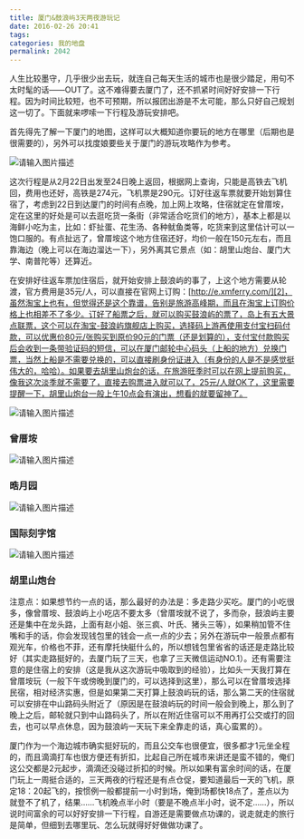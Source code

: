 ```yaml
---
title: 厦门&鼓浪屿3天两夜游玩记
date: 2016-02-26 20:41
tags: 
categories: 我的地盘
permalink: 2042
---
```


人生比较墨守，几乎很少出去玩，就连自己每天生活的城市也是很少踏足，用句不太时髦的话——OUT了。这不难得要去厦门了，还不抓紧时间好好安排一下行程。因为时间比较短，也不可预期，所以报团出游是不太可能，那么只好自己规划这一切了。下面就来啰嗦一下行程及游玩安排吧。

首先得先了解一下厦门的地图，这样可以大概知道你要玩的地方在哪里（后期也是很需要的），另外可以找度娘要些关于厦门的游玩攻略作为参考。


<!--more-->


![请输入图片描述][1] 

这次行程是从2月22日出发至24日晚上返回，根据网上查询，只能是高铁去飞机回，费用也还好，高铁是274元，飞机票是290元。订好往返车票就要开始划算住宿了，考虑到22日到达厦门的时间有点晚，加上网上攻略，住宿就定在曾厝垵，定在这里的好处是可以去逛吃货一条街（非常适合吃货们的地方），基本上都是以海鲜小吃为主，比如：虾扯蛋、花生汤、各种鱿鱼类等，吃货来到这里估计可以一饱口服的。有点扯远了，曾厝垵这个地方住宿还好，均价一般在150元左右，而且靠海边（晚上可以在海边溜达一下），另外离其它景点（如：胡里山炮台、厦门大学、南普陀等）还算近。

在安排好往返车票加住宿后，就开始安排上鼓浪屿的事了，上这个地方需要从轮渡，官方费用是35元/人，可以直接在官网上订购：[http://e.xmferry.com/][2]，虽然淘宝上也有，但觉得还是这个靠谱，告别是旅游高峰期，而且在淘宝上订购价格上也相差不了多少。订好了船票之后，就可以购买鼓浪屿的票了，岛上有五大景点联票，这个可以在淘宝-鼓浪屿旗舰店上购买，选择码上游再使用支付宝扫码付款，可以优惠价80元/张购买到原价90元的门票（还是划算的），支付宝付款购买后会收到一条带验证码的短信，可以在厦门邮轮中心码头（上船的地方）兑换门票，当然上船是不需要兑换的，可以直接刷身份证进入（有身份的人是不是感觉挺伟大的，哈哈）。如果要去胡里山炮台的话，在旅游旺季时可以在网上提前购买，像我这次淡季就不需要了，直接去购票进入就可以了，25元/人就OK了，这里需要提醒一下，胡里山炮台一般上午10点会有演出，想看的就要留神了。

![请输入图片描述][3] 
### 曾厝垵 
![请输入图片描述][4]
### 晧月园
![请输入图片描述][5]
### 国际刻字馆
![请输入图片描述][6]
### 胡里山炮台
注意点：如果想节约一点的话，那么最好的办法是：多走路少买吃。厦门的小吃很多，像曾厝垵、鼓浪屿上小吃店不要太多（曾厝垵就不说了，多而杂，鼓浪屿主要还是集中在龙头路，上面有赵小姐、张三疯、叶氏、猪头三等），如果稍加管不住嘴和手的话，你会发现钱包里的钱会一点一点的少去；另外在游玩中一般景点都有观光车，价格也不菲，还有摩托快艇什么的，所以想钱包里省省的话还是走路比较好（其实走路挺好的，去厦门玩了三天，也拿了三天微信运动NO.1）。还有需要注意的是住宿上的安排（这是我从这次游玩中吸取到的经验），比如头一天我打算在曾厝垵玩（一般下午或傍晚到厦门的，可以选择到这里），那么可以在曾厝垵选择民宿，相对经济实惠，但是如果第二天打算上鼓浪屿玩的话，那么第二天的住宿就可以安排在中山路码头附近了（原因是在鼓浪屿玩的时间一般会到晚上，那么到了晚上之后，邮轮就只到中山路码头了，所以在附近住宿可以不用再打公交或打的回去，也可以早点休息，因为鼓浪屿一天玩下来全靠走的话，真心蛮累的）。

厦门作为一个海边城市确实挺好玩的，而且公交车也很便宜，很多都才1元坐全程的，而且滴滴打车也很方便还有折扣，比起自己所在城市来讲还是蛮不错的，俺们这公交都是2元起步，滴滴还没碰过折扣的时候。所以如果有富余时间的话，在厦门玩上一周挺合适的，三天两夜的行程还是有点仓促，要知道最后一天的飞机，原定18：20起飞的，按惯例一般都提前一小时到场，俺到场都快18点了，差点以为就登不了机了，结果……飞机晚点半小时（要是不晚点半小时，说不定……），所以说时间富余的可以好好安排一下行程，自游还是需要做点功课的，说走就走的旅行是简单，但细到去哪里玩、怎么玩就得好好做做功课了。


  [1]: https://cdn.uu126.cn/wp-content/uploads/2016/02/xm2016.jpg
  [2]: http://e.xmferry.com/
  [3]: https://cdn.uu126.cn/wp-content/uploads/2016/02/IMG_20160222_170858.jpg
  [4]: https://cdn.uu126.cn/wp-content/uploads/2016/02/IMG_20160223_113422.jpg
  [5]: https://cdn.uu126.cn/wp-content/uploads/2016/02/IMG_20160223_135844.jpg
  [6]: https://cdn.uu126.cn/wp-content/uploads/2016/02/IMG_20160224_101314.jpg